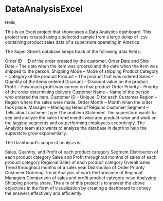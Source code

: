 # DataAnalysisExcel
Hello,

This is an Excel project that showcases a Data Analytics dashboard. This project was created using a selected sample from a large dump of .csv containing product sales data of a superstore operating in America.

The Super Store’s database keeps track of the following data fields:

Order ID – ID of the order created by the customer.
Order Date and Ship Date – The date when the item was ordered and the date when the item was shipped to the
person.
Shipping Mode – Mode of shipping
Product Category – Category of the product
Product – The product that was ordered
Sales – Quantity of the items ordered
Discount – Discount value on the product
Profit – How much profit was earned on that product
Order Priority – Priority of the order determining delivery
Customer Name – Name of the person who ordered the item.
Customer ID – Unique ID for each Customer
Region – Region where the sales were made.
Order Month – Month when the order took place.
Manager – Managing Head of Regions
Customer Segment – Tells about customer type
The problem Statement
The superstore wants to see and analyze the sales trend month-wise and product-wise and work on the lagging
segments and outperforming employees accordingly. The Analytics team also wants to analyze the database in depth
to help the superstore grow exponentially.

The Dashboard's scope of analysis is:

Sales, Quantity, and Profit of each product category
Segment Distribution of each product category
Sales and Profit throughout months of sales of each product category
Regional Sales of each product category
Overall Sales Trend throughout months of a sales year
Distribution of Order Priority
Customer Ordering Trend
Analysis of work Performance of Regional Managers
Comparison of sales and profit product category-wise
Analyzing Shipping priority share.
The aim of this project is to answer the above objectives in the form of visualization by creating a dashboard to convey
the answers effectively and efficiently.

